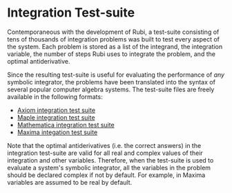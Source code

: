 # Integration Test-suite

Contemporaneous with the development of Rubi, a test-suite consisting of tens of thousands of integration problems was built to test every aspect of the system. Each problem is stored as a list of the integrand, the integration variable, the number of steps Rubi uses to integrate the problem, and the optimal antiderivative. 

Since the resulting test-suite is useful for evaluating the performance of *any* symbolic integrator, the problems have been translated into the syntax of several popular computer algebra systems.  The test-suite files are freely available in the following formats:

- [Axiom integration test suite][1]
- [Maple integration test suite][2]
- [Mathematica integration test suite][3]
- [Maxima integation test suite][4]

[1]: http://www.apmaths.uwo.ca/~arich/IntegrationProblems/AxiomSyntaxFiles/AxiomSyntaxFiles.html
[2]: http://www.apmaths.uwo.ca/~arich/IntegrationProblems/MapleSyntaxFiles/MapleSyntaxFiles.html
[3]: http://www.apmaths.uwo.ca/~arich/IntegrationProblems/MathematicaSyntaxFiles/MathematicaSyntaxFiles.html
[4]: http://www.apmaths.uwo.ca/~arich/IntegrationProblems/MaximaSyntaxFiles/MaximaSyntaxFiles.html

Note that the optimal antiderivatives (i.e. the correct answers) in the integration test-suite are valid for all real and complex values of their integration and other variables.  Therefore, when the test-suite is used to evaluate a system's symbolic integrator, all the variables in the problem should be declared complex if not by default.  For example, in Maxima variables are assumed to be real by default. 
